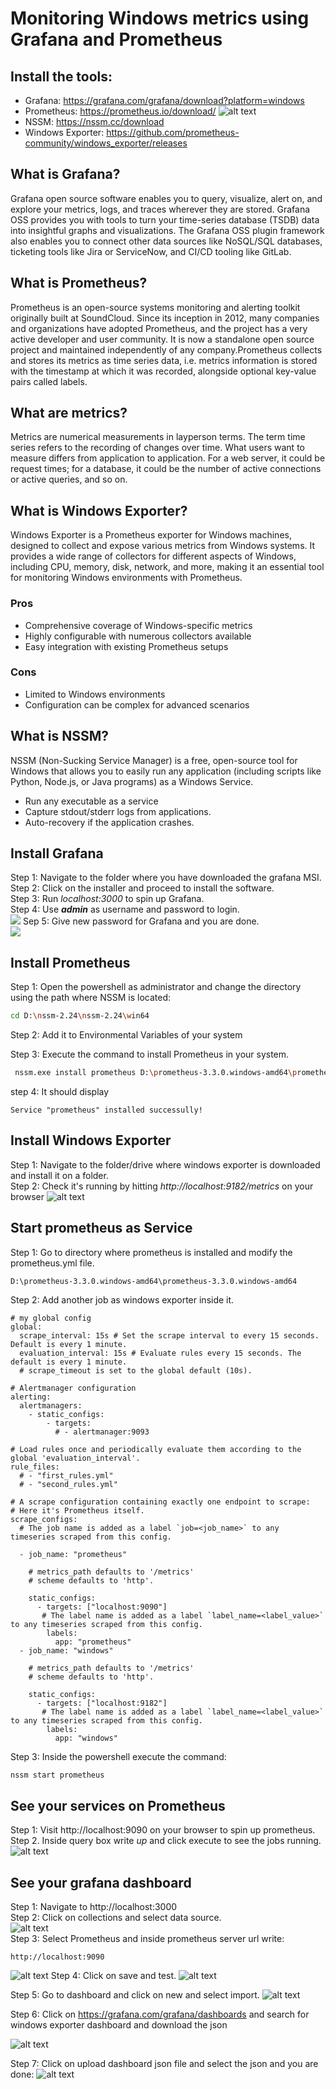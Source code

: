 # Monitoring Windows metrics using Grafana and Prometheus

## Install  the tools:
- Grafana: https://grafana.com/grafana/download?platform=windows
- Prometheus: https://prometheus.io/download/
![alt text](image-1.png)
- NSSM: https://nssm.cc/download
- Windows Exporter: https://github.com/prometheus-community/windows_exporter/releases

## What is Grafana?
Grafana open source software enables you to query, visualize, alert on, and explore your metrics, logs, and traces wherever they are stored. Grafana OSS provides you with tools to turn your time-series database (TSDB) data into insightful graphs and visualizations. The Grafana OSS plugin framework also enables you to connect other data sources like NoSQL/SQL databases, ticketing tools like Jira or ServiceNow, and CI/CD tooling like GitLab.

## What is Prometheus?
Prometheus is an open-source systems monitoring and alerting toolkit originally built at SoundCloud. Since its inception in 2012, many companies and organizations have adopted Prometheus, and the project has a very active developer and user community. It is now a standalone open source project and maintained independently of any company.Prometheus collects and stores its metrics as time series data, i.e. metrics information is stored with the timestamp at which it was recorded, alongside optional key-value pairs called labels.

## What are metrics?
Metrics are numerical measurements in layperson terms. The term time series refers to the recording of changes over time. What users want to measure differs from application to application. For a web server, it could be request times; for a database, it could be the number of active connections or active queries, and so on.

## What is Windows Exporter?
Windows Exporter is a Prometheus exporter for Windows machines, designed to collect and expose various metrics from Windows systems. It provides a wide range of collectors for different aspects of Windows, including CPU, memory, disk, network, and more, making it an essential tool for monitoring Windows environments with Prometheus.

### Pros
- Comprehensive coverage of Windows-specific metrics
- Highly configurable with numerous collectors available
- Easy integration with existing Prometheus setups
### Cons
- Limited to Windows environments
- Configuration can be complex for advanced scenarios

## What is NSSM?
NSSM (Non-Sucking Service Manager) is a free, open-source tool for Windows that allows you to easily run any application (including scripts like Python, Node.js, or Java programs) as a Windows Service.

- Run any executable as a service
- Capture stdout/stderr logs from applications.
- Auto-recovery if the application crashes.

## Install Grafana
Step 1: Navigate to the folder where you have downloaded the grafana MSI. <br>
Step 2: Click on the installer and proceed to install the software. <br>
Step 3: Run _localhost:3000_ to spin up Grafana. <br>
Step 4: Use **_admin_** as username and password to login. <br>
![](grafana1.png)
Sep 5: Give new password for Grafana and you are done. <br>
![](grafana2.png)

## Install Prometheus
Step 1: Open the powershell as administrator and change the directory using the path where NSSM is located:
```bash
cd D:\nssm-2.24\nssm-2.24\win64
```
Step 2: Add it to  Environmental Variables of your system<br>

Step 3: Execute the command to install Prometheus in your system.
```bash
 nssm.exe install prometheus D:\prometheus-3.3.0.windows-amd64\prometheus-3.3.0.windows-amd64\prometheus.exe
```
step 4: It should display
```
Service "prometheus" installed successully!
```

## Install Windows Exporter
 Step 1: Navigate to  the folder/drive where windows exporter is downloaded and install it on a folder. <br>
 Step 2: Check it's running by hitting _http://localhost:9182/metrics_ on your browser
 ![alt text](image-2.png)

 ## Start prometheus as Service
 Step 1: Go to directory where prometheus is installed and modify the prometheus.yml file.
 ```
 D:\prometheus-3.3.0.windows-amd64\prometheus-3.3.0.windows-amd64
 ```

 Step 2: Add another job as windows exporter inside it.
```
# my global config
global:
  scrape_interval: 15s # Set the scrape interval to every 15 seconds. Default is every 1 minute.
  evaluation_interval: 15s # Evaluate rules every 15 seconds. The default is every 1 minute.
  # scrape_timeout is set to the global default (10s).

# Alertmanager configuration
alerting:
  alertmanagers:
    - static_configs:
        - targets:
          # - alertmanager:9093

# Load rules once and periodically evaluate them according to the global 'evaluation_interval'.
rule_files:
  # - "first_rules.yml"
  # - "second_rules.yml"

# A scrape configuration containing exactly one endpoint to scrape:
# Here it's Prometheus itself.
scrape_configs:
  # The job name is added as a label `job=<job_name>` to any timeseries scraped from this config.
  
  - job_name: "prometheus"

    # metrics_path defaults to '/metrics'
    # scheme defaults to 'http'.

    static_configs:
      - targets: ["localhost:9090"]
       # The label name is added as a label `label_name=<label_value>` to any timeseries scraped from this config.
        labels:
          app: "prometheus"
  - job_name: "windows"

    # metrics_path defaults to '/metrics'
    # scheme defaults to 'http'.

    static_configs:
      - targets: ["localhost:9182"]
       # The label name is added as a label `label_name=<label_value>` to any timeseries scraped from this config.
        labels:
          app: "windows"

```
 
Step 3: Inside the powershell execute the command:
 ```bash
 nssm start prometheus
 ```


## See your services on Prometheus
Step 1: Visit http://localhost:9090 on your browser to spin up prometheus.
<br>Step 2. Inside query box write _up_ and click execute to see the jobs running.
![alt text](image-3.png)

## See your grafana dashboard
Step 1: Navigate to http://localhost:3000 <br>
Step 2: Click on collections and select data source. <br>
![alt text](image-4.png) <br>
Step 3: Select Prometheus and inside prometheus server url write:
```
http://localhost:9090
```
![alt text](image-5.png)
Step 4: Click on save and test.
![alt text](image-6.png)

Step 5: Go to dashboard and click on new and select import.
![alt text](image-7.png)

Step 6: Click on https://grafana.com/grafana/dashboards and search for windows exporter dashboard and download the json

![alt text](image-8.png)

Step 7: Click on upload dashboard json file and select the json and you are done:
![alt text](image-9.png)